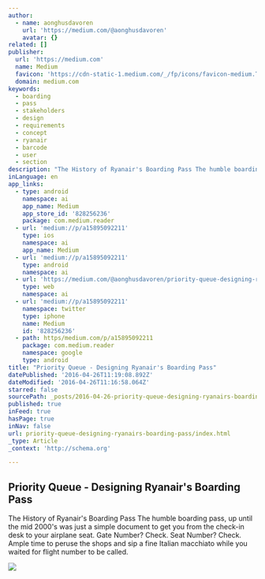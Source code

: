 ```yaml
---
author:
  - name: aonghusdavoren
    url: 'https://medium.com/@aonghusdavoren'
    avatar: {}
related: []
publisher:
  url: 'https://medium.com'
  name: Medium
  favicon: 'https://cdn-static-1.medium.com/_/fp/icons/favicon-medium.TAS6uQ-Y7kcKgi0xjcYHXw.ico'
  domain: medium.com
keywords:
  - boarding
  - pass
  - stakeholders
  - design
  - requirements
  - concept
  - ryanair
  - barcode
  - user
  - section
description: "The History of Ryanair's Boarding Pass The humble boarding pass, up until the mid 2000's was just a simple document to get you from the check-in desk to your airplane seat. Gate Number? Check. Seat Number? Check. Ample time to peruse the shops and sip a fine Italian macchiato while you waited for flight number to be called."
inLanguage: en
app_links:
  - type: android
    namespace: ai
    app_name: Medium
    app_store_id: '828256236'
    package: com.medium.reader
  - url: 'medium://p/a15895092211'
    type: ios
    namespace: ai
    app_name: Medium
  - url: 'medium://p/a15895092211'
    type: android
    namespace: ai
  - url: 'https://medium.com/@aonghusdavoren/priority-queue-designing-ryanair-s-boarding-pass-a15895092211'
    type: web
    namespace: ai
  - url: 'medium://p/a15895092211'
    namespace: twitter
    type: iphone
    name: Medium
    id: '828256236'
  - path: https/medium.com/p/a15895092211
    package: com.medium.reader
    namespace: google
    type: android
title: "Priority Queue - Designing Ryanair's Boarding Pass"
datePublished: '2016-04-26T11:19:08.892Z'
dateModified: '2016-04-26T11:16:58.064Z'
starred: false
sourcePath: _posts/2016-04-26-priority-queue-designing-ryanairs-boarding-pass.md
published: true
inFeed: true
hasPage: true
inNav: false
url: priority-queue-designing-ryanairs-boarding-pass/index.html
_type: Article
_context: 'http://schema.org'

---
```

<article style=""><h1>Priority Queue - Designing Ryanair's Boarding Pass</h1><p>The History of Ryanair's Boarding Pass The humble boarding pass, up until the mid 2000's was just a simple document to get you from the check-in desk to your airplane seat. Gate Number? Check. Seat Number? Check. Ample time to peruse the shops and sip a fine Italian macchiato while you waited for flight number to be called.</p><img src="https://cdn-images-1.medium.com/max/1200/1*njSD0lzT5n8suw8w9e_D-A.jpeg" /></article>